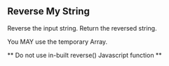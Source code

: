 ## Reverse My String

Reverse the input string. Return the reversed string.

You MAY use the temporary Array.

** Do not use in-built reverse() Javascript function **
